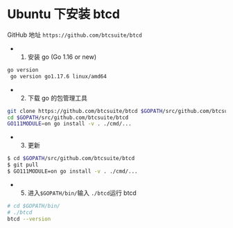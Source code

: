 # Ubuntu 下安装 btcd

GitHub 地址 `https://github.com/btcsuite/btcd`

- 1. 安装 go (Go 1.16 or new)

```bash
go version
 go version go1.17.6 linux/amd64
```

- 2. 下载 go 的包管理工具

```bash
git clone https://github.com/btcsuite/btcd $GOPATH/src/github.com/btcsuite/btcd
cd $GOPATH/src/github.com/btcsuite/btcd
GO111MODULE=on go install -v . ./cmd/...

```

- 3. 更新

```bash
$ cd $GOPATH/src/github.com/btcsuite/btcd
$ git pull
$ GO111MODULE=on go install -v . ./cmd/...
```

- 5. 进入`$GOPATH/bin/`输入 `./btcd`运行 btcd

```bash
# cd $GOPATH/bin/
# ./btcd
btcd --version
```
